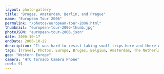 ```yaml
---
layout: photo-gallery
title: "Bruges, Amsterdam, Berlin, and Prague"
name: "European Tour 2006"
permalink: "/photos/european-tour-2006.html"
thumbnail: "european-tour-2006-thumb.jpg"
photoJSON: "european-tour-2006.json"
date: 2006-10-17
endDate: 2006-10-22
description: "It was hard to resist taking small trips here and there while I was studying abroad for a year in England. Most of the time I only had a short weekend to myself, but during my fall break from classes I set out on a solo adventure to see more of the European mainland. My trip took me from the shores of France (via a ferry from Dover) to my first stop, the city of Bruges in Belgium. I lost myself among the medieval architecture and varieties of flavored beer, almost narrowly missing the bus to my next destination: Amsterdam. My journey would continue through Berlin, where I visited the Olympic stadium among other destinations, and finally ended in the old world city of Prague."
tags: [Travel, Photos, Europe, Bruges, Belgium, Amsterdam, The Netherlands, Berlin, Germany, Prague, Czech Republic]
geo: "Western Europe"
camera: "HTC Tornado Camera Phone"
reel: 91
---
```

